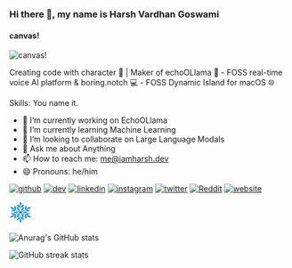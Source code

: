 ### Hi there 👋, my name is Harsh Vardhan Goswami
#### canvas!
![canvas!](https://directus.hume.ai/assets/fc2e3537-9f67-44cf-9301-2891da8f136d/blogupload.jpg?height=300&quality=100&format=webp&fit=inside)

Creating code with character 🎨 | Maker of echoOLlama 🦙 - FOSS real-time voice AI platform & boring.notch 💻 - FOSS Dynamic Island for macOS 🌐

Skills: You name it.

- 🔭 I’m currently working on EchoOLlama 
- 🌱 I’m currently learning Machine Learning 
- 👯 I’m looking to collaborate on Large Language Modals 
- 💬 Ask me about Anything 
- 📫 How to reach me: me@iamharsh.dev 
- 😄 Pronouns: he/him 


[<img src='https://cdn.jsdelivr.net/npm/simple-icons@3.0.1/icons/github.svg' alt='github' height='40'>](https://github.com/iamharsh.dev)  [<img src='https://cdn.jsdelivr.net/npm/simple-icons@3.0.1/icons/hashnode.svg' alt='dev' height='40'>](blog.theboring.name)  [<img src='https://cdn.jsdelivr.net/npm/simple-icons@3.0.1/icons/linkedin.svg' alt='linkedin' height='40'>](https://www.linkedin.com/in/iamharshdev/)  [<img src='https://cdn.jsdelivr.net/npm/simple-icons@3.0.1/icons/instagram.svg' alt='instagram' height='40'>](https://www.instagram.com/harshhhhv/)  [<img src='https://cdn.jsdelivr.net/npm/simple-icons@3.0.1/icons/twitter.svg' alt='twitter' height='40'>](https://twitter.com/x0alioth)  [<img src='https://cdn.jsdelivr.net/npm/simple-icons@3.0.1/icons/reddit.svg' alt='Reddit' height='40'>](https://www.reddit.com/user/modders_arena)  [<img src='https://cdn.jsdelivr.net/npm/simple-icons@3.0.1/icons/icloud.svg' alt='website' height='40'>](theboring.name)  

<a href='https://archiveprogram.github.com/'><img src='https://raw.githubusercontent.com/acervenky/animated-github-badges/master/assets/acbadge.gif' width='40' height='40'></a> 

![Anurag's GitHub stats](https://github-readme-stats.vercel.app/api?username=iamharsh.dev)

![GitHub streak stats](https://streak-stats.demolab.com/?user=iamharsh.dev)  

